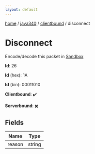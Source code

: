 ```yaml
---
layout: default
---
```


[home](/)  /  [java340](/protocol/java340)  /  [clientbound](/protocol/java340/clientbound)  /  disconnect

# Disconnect

Encode/decode this packet in [Sandbox](../../../sandbox/java340#Clientbound.Disconnect)

**Id**: 26

**Id** (hex): 1A

**Id** (bin): 00011010

**Clientbound**: ✔️

**Serverbound**: ✖️

## Fields

Name | Type
---|---
reason | string
